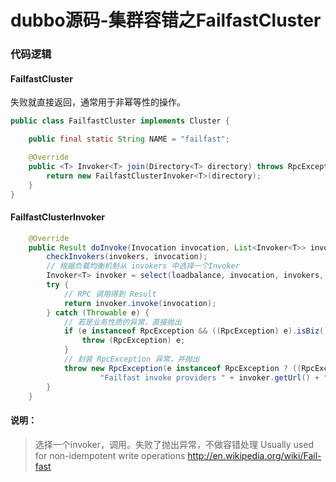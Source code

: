 # dubbo源码-集群容错之FailfastCluster

### 代码逻辑

#### FailfastCluster
 失败就直接返回，通常用于非幂等性的操作。
 
```java
public class FailfastCluster implements Cluster {

    public final static String NAME = "failfast";

    @Override
    public <T> Invoker<T> join(Directory<T> directory) throws RpcException {
        return new FailfastClusterInvoker<T>(directory);
    }
}
```

#### FailfastClusterInvoker
```java
    @Override
    public Result doInvoke(Invocation invocation, List<Invoker<T>> invokers, LoadBalance loadbalance) throws RpcException {
        checkInvokers(invokers, invocation);
        // 根据负载均衡机制从 invokers 中选择一个Invoker
        Invoker<T> invoker = select(loadbalance, invocation, invokers, null);
        try {
            // RPC 调用得到 Result
            return invoker.invoke(invocation);
        } catch (Throwable e) {
            // 若是业务性质的异常，直接抛出
            if (e instanceof RpcException && ((RpcException) e).isBiz()) { // biz exception.
                throw (RpcException) e;
            }
            // 封装 RpcException 异常，并抛出
            throw new RpcException(e instanceof RpcException ? ((RpcException) e).getCode() : 0,
                    "Failfast invoke providers " + invoker.getUrl() + " " + loadbalance.getClass().getSimpleName() + " select from all providers " + invokers + " for service " + getInterface().getName() + " method " + invocation.getMethodName() + " on consumer " + NetUtils.getLocalHost() + " use dubbo version " + Version.getVersion() + ", but no luck to perform the invocation. Last error is: " + e.getMessage(), e.getCause() != null ? e.getCause() : e);
        }
    }
```
#### 说明：
> 选择一个invoker，调用。失败了抛出异常，不做容错处理
> Usually used for non-idempotent write operations
> http://en.wikipedia.org/wiki/Fail-fast